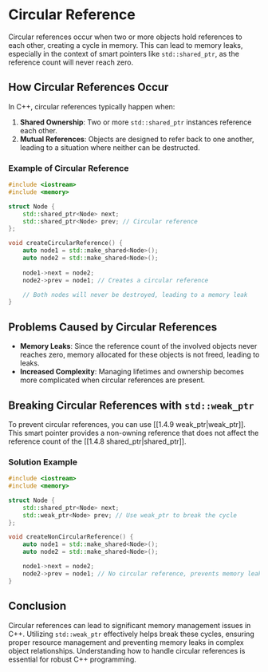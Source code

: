 
# Circular Reference

Circular references occur when two or more objects hold references to each other, creating a cycle in memory. This can lead to memory leaks, especially in the context of smart pointers like `std::shared_ptr`, as the reference count will never reach zero.

## How Circular References Occur

In C++, circular references typically happen when:

1. **Shared Ownership**: Two or more `std::shared_ptr` instances reference each other.
2. **Mutual References**: Objects are designed to refer back to one another, leading to a situation where neither can be destructed.

### Example of Circular Reference

```cpp
#include <iostream>
#include <memory>

struct Node {
    std::shared_ptr<Node> next;
    std::shared_ptr<Node> prev; // Circular reference
};

void createCircularReference() {
    auto node1 = std::make_shared<Node>();
    auto node2 = std::make_shared<Node>();
    
    node1->next = node2;
    node2->prev = node1; // Creates a circular reference

    // Both nodes will never be destroyed, leading to a memory leak
}
```

## Problems Caused by Circular References

- **Memory Leaks**: Since the reference count of the involved objects never reaches zero, memory allocated for these objects is not freed, leading to leaks.
- **Increased Complexity**: Managing lifetimes and ownership becomes more complicated when circular references are present.

## Breaking Circular References with `std::weak_ptr`

To prevent circular references, you can use [[1.4.9 weak_ptr|weak_ptr]]. This smart pointer provides a non-owning reference that does not affect the reference count of the [[1.4.8 shared_ptr|shared_ptr]].

### Solution Example

```cpp
#include <iostream>
#include <memory>

struct Node {
    std::shared_ptr<Node> next;
    std::weak_ptr<Node> prev; // Use weak_ptr to break the cycle
};

void createNonCircularReference() {
    auto node1 = std::make_shared<Node>();
    auto node2 = std::make_shared<Node>();

    node1->next = node2;
    node2->prev = node1; // No circular reference, prevents memory leak
}
```

## Conclusion

Circular references can lead to significant memory management issues in C++. Utilizing `std::weak_ptr` effectively helps break these cycles, ensuring proper resource management and preventing memory leaks in complex object relationships. Understanding how to handle circular references is essential for robust C++ programming.